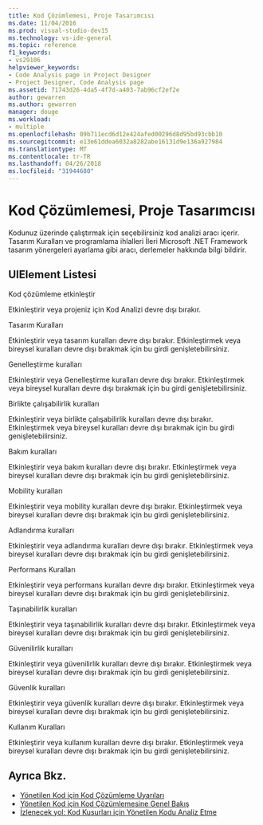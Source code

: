 ```yaml
---
title: Kod Çözümlemesi, Proje Tasarımcısı
ms.date: 11/04/2016
ms.prod: visual-studio-dev15
ms.technology: vs-ide-general
ms.topic: reference
f1_keywords:
- vs29106
helpviewer_keywords:
- Code Analysis page in Project Designer
- Project Designer, Code Analysis page
ms.assetid: 71743d26-4da5-4f7d-a403-7ab96cf2ef2e
author: gewarren
ms.author: gewarren
manager: douge
ms.workload:
- multiple
ms.openlocfilehash: 09b711ecd6d12e424afed00296d8d95bd93cbb10
ms.sourcegitcommit: e13e61ddea6032a8282abe16131d9e136a927984
ms.translationtype: MT
ms.contentlocale: tr-TR
ms.lasthandoff: 04/26/2018
ms.locfileid: "31944680"
---
```

# <a name="code-analysis-project-designer"></a>Kod Çözümlemesi, Proje Tasarımcısı
Kodunuz üzerinde çalıştırmak için seçebilirsiniz kod analizi aracı içerir. Tasarım Kuralları ve programlama ihlalleri İleri Microsoft .NET Framework tasarım yönergeleri ayarlama gibi aracı, derlemeler hakkında bilgi bildirir.

## <a name="uielement-list"></a>UIElement Listesi
 Kod çözümleme etkinleştir

 Etkinleştirir veya projeniz için Kod Analizi devre dışı bırakır.

 Tasarım Kuralları

 Etkinleştirir veya tasarım kuralları devre dışı bırakır. Etkinleştirmek veya bireysel kuralları devre dışı bırakmak için bu girdi genişletebilirsiniz.

 Genelleştirme kuralları

 Etkinleştirir veya Genelleştirme kuralları devre dışı bırakır. Etkinleştirmek veya bireysel kuralları devre dışı bırakmak için bu girdi genişletebilirsiniz.

 Birlikte çalışabilirlik kuralları

 Etkinleştirir veya birlikte çalışabilirlik kuralları devre dışı bırakır. Etkinleştirmek veya bireysel kuralları devre dışı bırakmak için bu girdi genişletebilirsiniz.

 Bakım kuralları

 Etkinleştirir veya bakım kuralları devre dışı bırakır. Etkinleştirmek veya bireysel kuralları devre dışı bırakmak için bu girdi genişletebilirsiniz.

 Mobility kuralları

 Etkinleştirir veya mobility kuralları devre dışı bırakır. Etkinleştirmek veya bireysel kuralları devre dışı bırakmak için bu girdi genişletebilirsiniz.

 Adlandırma kuralları

 Etkinleştirir veya adlandırma kuralları devre dışı bırakır. Etkinleştirmek veya bireysel kuralları devre dışı bırakmak için bu girdi genişletebilirsiniz.

 Performans Kuralları

 Etkinleştirir veya performans kuralları devre dışı bırakır. Etkinleştirmek veya bireysel kuralları devre dışı bırakmak için bu girdi genişletebilirsiniz.

 Taşınabilirlik kuralları

 Etkinleştirir veya taşınabilirlik kuralları devre dışı bırakır. Etkinleştirmek veya bireysel kuralları devre dışı bırakmak için bu girdi genişletebilirsiniz.

 Güvenilirlik kuralları

 Etkinleştirir veya güvenilirlik kuralları devre dışı bırakır. Etkinleştirmek veya bireysel kuralları devre dışı bırakmak için bu girdi genişletebilirsiniz.

 Güvenlik kuralları

 Etkinleştirir veya güvenlik kuralları devre dışı bırakır. Etkinleştirmek veya bireysel kuralları devre dışı bırakmak için bu girdi genişletebilirsiniz.

 Kullanım Kuralları

 Etkinleştirir veya kullanım kuralları devre dışı bırakır. Etkinleştirmek veya bireysel kuralları devre dışı bırakmak için bu girdi genişletebilirsiniz.

## <a name="see-also"></a>Ayrıca Bkz.

- [Yönetilen Kod için Kod Çözümleme Uyarıları](../../code-quality/code-analysis-for-managed-code-warnings.md)
- [Yönetilen Kod için Kod Çözümlemesine Genel Bakış](../../code-quality/code-analysis-for-managed-code-overview.md)
- [İzlenecek yol: Kod Kusurları için Yönetilen Kodu Analiz Etme](../../code-quality/walkthrough-analyzing-managed-code-for-code-defects.md)